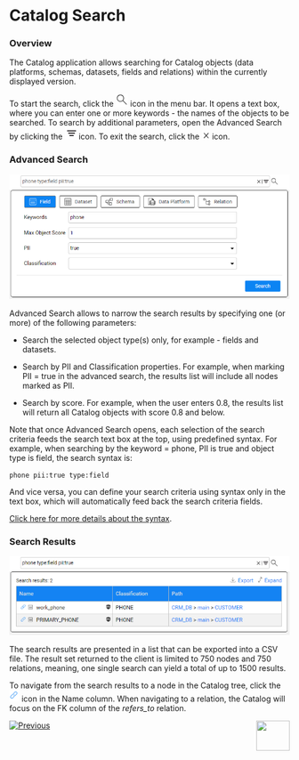 <web>

# Catalog Search

### Overview

The Catalog application allows searching for Catalog objects (data platforms, schemas, datasets, fields and relations) within the currently displayed version. 

To start the search, click the ![](images/search.png) icon in the menu bar. It opens a text box, where you can enter one or more keywords - the names of the objects to be searched. To search by additional parameters, open the Advanced Search by clicking the ![](images/advanced.png) icon. To exit the search, click the ![](images/close.png) icon.

### Advanced Search

<img src="images/advanced_search.png" style="zoom:75%;" />

Advanced Search allows to narrow the search results by specifying one (or more) of the following parameters:

* Search the selected object type(s) only, for example - fields and datasets. 

* Search by PII and Classification properties. For example, when marking PII = true in the advanced search, the results list will include all nodes marked as PII.

* Search by score. For example, when the user enters 0.8,  the results list will return all Catalog objects with score 0.8 and below.

Note that once Advanced Search opens, each selection of the search criteria feeds the search text box at the top, using predefined syntax. For example, when searching by the keyword = phone, PII is true and object type is field, the search syntax is:

~~~
phone pii:true type:field
~~~

And vice versa, you can define your search criteria using syntax only in the text box, which will automatically feed back the search criteria fields. 

[Click here for more details about the syntax](10_catalog_APIs.md#search-catalog).

### Search Results

<img src="images/search_results.png" style="zoom:75%;" />

The search results are presented in a list that can be exported into a CSV file. The result set returned to the client is limited to 750 nodes and 750 relations, meaning, one single search can yield a total of up to 1500 results.

To navigate from the search results to a node in the Catalog tree, click the ![](images/link.png) icon in the Name column. When navigating to a relation, the Catalog will focus on the FK column of the *refers_to* relation.





[![Previous](/articles/images/Previous.png)](07_manual_overrides.md)[<img align="right" width="60" height="54" src="/articles/images/Next.png">](09_build_artifacts.md) 

</web>
